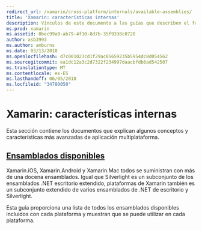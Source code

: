 ```yaml
---
redirect_url: /xamarin/cross-platform/internals/available-assemblies/
title: 'Xamarin: características internas'
description: Vínculos de este documento a las guías que describen el funcionamiento interno de Xamarin. Actualmente, vincula al documento ensamblados disponibles.
ms.prod: xamarin
ms.assetid: 0bec99a9-ab79-4f10-8d7b-35f9338c0728
author: asb3993
ms.author: amburns
ms.date: 03/13/2018
ms.openlocfilehash: d7c001023cd1f29ac85659235b5954dc8d054562
ms.sourcegitcommit: ea1dc12a3c2d7322f234997daacbfdb6ad542507
ms.translationtype: MT
ms.contentlocale: es-ES
ms.lasthandoff: 06/05/2018
ms.locfileid: "34780050"
---
```

# <a name="xamarin--internals"></a>Xamarin: características internas

Esta sección contiene los documentos que explican algunos conceptos y características más avanzadas de aplicación multiplataforma.

## <a name="available-assembliescross-platforminternalsavailable-assembliesmd"></a>[Ensamblados disponibles](~/cross-platform/internals/available-assemblies.md)

Xamarin.iOS, Xamarin.Android y Xamarin.Mac todos se suministran con más de una docena ensamblados. Igual que Silverlight es un subconjunto de los ensamblados .NET escritorio extendido, plataformas de Xamarin también es un subconjunto extendido de varios ensamblados de .NET de escritorio y Silverlight.

Esta guía proporciona una lista de todos los ensamblados disponibles incluidos con cada plataforma y muestran que se puede utilizar en cada plataforma.



